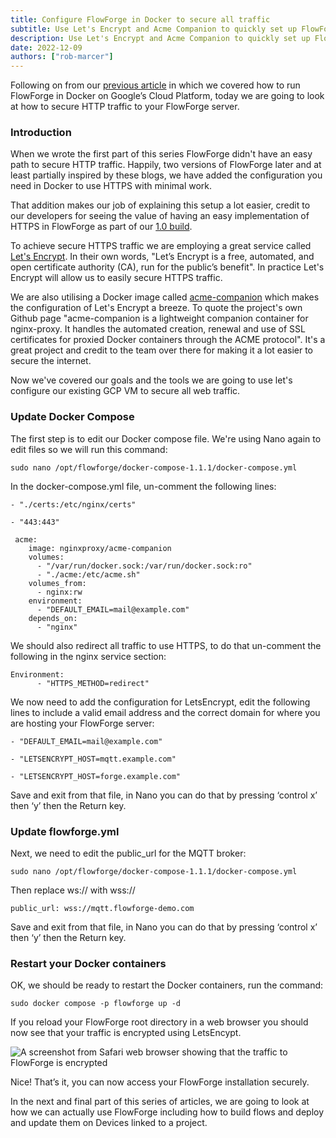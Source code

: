 ```yaml
---
title: Configure FlowForge in Docker to secure all traffic
subtitle: Use Let's Encrypt and Acme Companion to quickly set up FlowForge to encrypt all traffic
description: Use Let's Encrypt and Acme Companion to quickly set up FlowForge to encrypt all traffic
date: 2022-12-09
authors: ["rob-marcer"]
---
```



Following on from our [previous article](https://flowforge.com/blog/2022/10/ff-docker-gcp/) in which we covered how to run FlowForge in Docker on Google’s Cloud Platform, today we are going to look at how to secure HTTP traffic to your FlowForge server.

<!--more-->

### Introduction

When we wrote the first part of this series FlowForge didn't have an easy path to secure HTTP traffic. Happily, two versions of FlowForge later and at least partially inspired by these blogs, we have added the configuration you need in Docker to use HTTPS with minimal work.

That addition makes our job of explaining this setup a lot easier, credit to our developers for seeing the value of having an easy implementation of HTTPS in FlowForge as part of our [1.0 build](https://flowforge.com/blog/2022/10/flowforge-1-released/).

To achieve secure HTTPS traffic we are employing a great service called [Let's Encrypt](https://letsencrypt.org/). In their own words, "Let’s Encrypt is a free, automated, and open certificate authority (CA), run for the public’s benefit". In practice Let's Encrypt will allow us to easily secure HTTPS traffic.

We are also utilising a Docker image called [acme-companion](https://github.com/nginx-proxy/acme-companion) which makes the configuration of Let's Encrypt a breeze. To quote the project's own Github page "acme-companion is a lightweight companion container for nginx-proxy. It handles the automated creation, renewal and use of SSL certificates for proxied Docker containers through the ACME protocol". It's a great project and credit to the team over there for making it a lot easier to secure the internet.

Now we've covered our goals and the tools we are going to use let's configure our existing GCP VM to secure all web traffic.

### Update Docker Compose

The first step is to edit our Docker compose file. We're using Nano again to edit files so we will run this command:

```
sudo nano /opt/flowforge/docker-compose-1.1.1/docker-compose.yml
```

In the docker-compose.yml file, un-comment the following lines:

```
- "./certs:/etc/nginx/certs"
```
```
- "443:443"
```
```
 acme:
    image: nginxproxy/acme-companion
    volumes:
      - "/var/run/docker.sock:/var/run/docker.sock:ro"
      - "./acme:/etc/acme.sh"
    volumes_from:
      - nginx:rw
    environment:
      - "DEFAULT_EMAIL=mail@example.com"
    depends_on:
      - "nginx"

```


We should also redirect all traffic to use HTTPS, to do that un-comment the following in the nginx service section:


```
Environment:
      - "HTTPS_METHOD=redirect"
```

We now need to add the configuration for LetsEncrypt, edit the following lines to include a valid email address and the correct domain for where you are hosting your FlowForge server:

```
- "DEFAULT_EMAIL=mail@example.com"
```
```
- "LETSENCRYPT_HOST=mqtt.example.com"
```
```
- "LETSENCRYPT_HOST=forge.example.com"
```

Save and exit from that file, in Nano you can do that by pressing ‘control x’ then ‘y’ then the Return key.

### Update flowforge.yml

Next, we need to edit the public_url for the MQTT broker:
```
sudo nano /opt/flowforge/docker-compose-1.1.1/docker-compose.yml
```
Then replace ws:// with wss://
```
public_url: wss://mqtt.flowforge-demo.com
```
Save and exit from that file, in Nano you can do that by pressing ‘control x’ then ‘y’ then the Return key.

### Restart your Docker containers

OK, we should be ready to restart the Docker containers, run the command:

```
sudo docker compose -p flowforge up -d
```

If you reload your FlowForge root directory in a web browser you should now see that your traffic is encrypted using LetsEncypt.

![A screenshot from Safari web browser showing that the traffic to FlowForge is encrypted](../images/https-working.png)

Nice! That’s it, you can now access your FlowForge installation securely. 

In the next and final part of this series of articles, we are going to look at how we can actually use FlowForge including how to build flows and deploy and update them on Devices linked to a project.